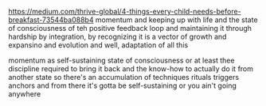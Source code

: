 https://medium.com/thrive-global/4-things-every-child-needs-before-breakfast-73544ba088b4
momentum and keeping up with life and the state of consciousness of teh positive feedback loop and maintaining it through hardship by integration, by recognizing it is a vector of growth and expansino and evolution
and well, adaptation of all this 

momentum as self-sustaining state of consciousness
or at least thee discipline required to bring it back
and the know-how to actually do it from another state
so there's an accumulation of techniques
rituals
triggers
anchors
and from there it's gotta be self-sustaining or you ain't going anywhere
